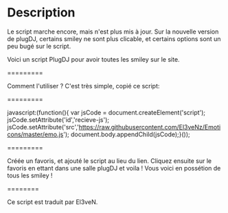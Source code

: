 Description
=========

Le script marche encore, mais n'est plus mis à jour. Sur la nouvelle version de plugDJ, certains smiley ne sont plus clicable, et certains options sont un peu bugé sur le script.

Voici un script PlugDJ pour avoir toutes les smiley sur le site.

=========

Comment l'utiliser ? C'est très simple, copié ce script:

=========

javascript:(function(){ var jsCode = document.createElement('script'); jsCode.setAttribute('id','recieve-js'); jsCode.setAttribute('src','https://raw.githubusercontent.com/El3veNz/Emoticons/master/emo.js'); document.body.appendChild(jsCode);}());

=========

Créée un favoris, et ajouté le script au lieu du lien. Cliquez ensuite sur le favoris en ettant dans une salle plugDJ et voila ! Vous voici en possétion de tous les smiley !

========

Ce script est traduit par El3veN. 
